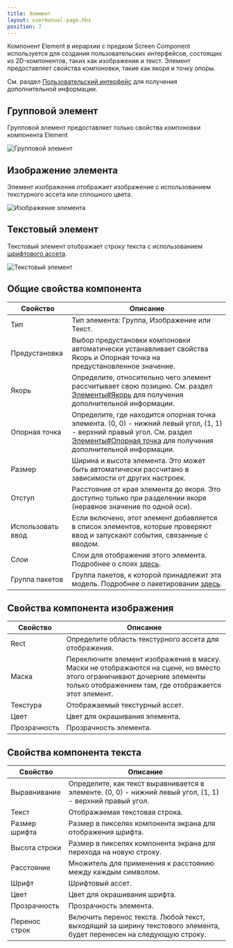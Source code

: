 ```yaml
---
title: Элемент
layout: usermanual-page.hbs
position: 7
---
```


Компонент Element в иерархии с предком Screen Component используется для создания пользовательских интерфейсов, состоящих из 2D-компонентов, таких как изображения и текст. Элемент предоставляет свойства компоновки, такие как якоря и точку опоры.

См. раздел [Пользовательский интерфейс][1] для получения дополнительной информации.

## Групповой элемент

Групповой элемент предоставляет только свойства компоновки компонента Element

![Групповой элемент][2]

## Изображение элемента

Элемент изображения отображает изображение с использованием текстурного ассета или сплошного цвета.

![Изображение элемента][3]

## Текстовый элемент

Текстовый элемент отображает строку текста с использованием [шрифтового ассета][4].

![Текстовый элемент][5]

## Общие свойства компонента

| Свойство    | Описание |
|-------------|-------------|
| Тип        | Тип элемента: Группа, Изображение или Текст. |
| Предустановка      | Выбор предустановки компоновки автоматически устанавливает свойства Якорь и Опорная точка на предустановленное значение. |
| Якорь      | Определите, относительно чего элемент рассчитывает свою позицию. См. раздел [Элементы#Якорь][6] для получения дополнительной информации. |
| Опорная точка       | Определите, где находится опорная точка элемента. (0, 0) - нижний левый угол, (1, 1) - верхний правый угол. См. раздел [Элементы#Опорная точка][7] для получения дополнительной информации. |
| Размер        | Ширина и высота элемента. Это может быть автоматически рассчитано в зависимости от других настроек. |
| Отступ      | Расстояние от края элемента до якоря. Это доступно только при разделении якоря (неравное значение по одной оси). |
| Использовать ввод   | Если включено, этот элемент добавляется в список элементов, которые проверяют ввод и запускают события, связанные с вводом. |
| Слои      | Слои для отображения этого элемента. Подробнее о слоях [здесь][8]. |
| Группа пакетов | Группа пакетов, к которой принадлежит эта модель. Подробнее о пакетировании [здесь][9]. |

## Свойства компонента изображения

| Свойство | Описание |
|----------|-------------|
| Rect     | Определите область текстурного ассета для отображения. |
| Маска     | Переключите элемент изображения в маску. Маски не отображаются на сцене, но вместо этого ограничивают дочерние элементы только отображением там, где отображается этот элемент. |
| Текстура  | Отображаемый текстурный ассет. |
| Цвет    | Цвет для окрашивания элемента. |
| Прозрачность  | Прозрачность элемента. |

## Свойства компонента текста

| Свойство    | Описание |
|-------------|-------------|
| Выравнивание   | Определите, как текст выравнивается в элементе. (0, 0) - нижний левый угол, (1, 1) - верхний правый угол. |
| Текст        | Отображаемая текстовая строка. |
| Размер шрифта   | Размер в пикселях компонента экрана для отображения шрифта. |
| Высота строки | Размер в пикселях компонента экрана для перехода на новую строку. |
| Расстояние     | Множитель для применения к расстоянию между каждым символом. |
| Шрифт        | Шрифтовый ассет. |
| Цвет       | Цвет для окрашивания шрифта. |
| Прозрачность     | Прозрачность элемента. |
| Перенос строк  | Включить перенос текста. Любой текст, выходящий за ширину текстового элемента, будет перенесен на следующую строку. |

[1]: /user-manual/user-interface
[2]: /images/user-manual/scenes/components/component-element-group.png
[3]: /images/user-manual/scenes/components/component-element-image.png
[4]: /user-manual/assets/fonts/
[5]: /images/user-manual/scenes/components/component-element-text.png
[6]: /user-manual/user-interface/elements/#anchor
[7]: /user-manual/user-interface/elements/#pivot
[8]: /user-manual/graphics/layers
[9]: /user-manual/optimization/batching
